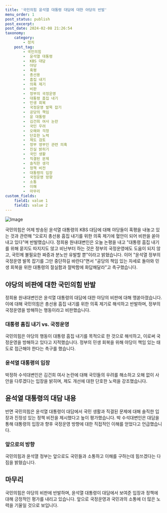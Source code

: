 ```yaml
---
title: '국민의힘 윤석열 대통령 대담에 대한 야당의 반발'
menu_order: 1
post_status: publish
post_excerpt: 
post_date: 2024-02-08 21:26:54
taxonomy:
    category:
        - 정치
    post_tag:
        - 국민의힘
        -  윤석열 대통령
        -  KBS 대담
        -  야당
        -  혹평
        -  총선용
        -  흠집 내기
        -  의혹 제기
        -  비판
        -  정부의 국정운영
        -  대통령 흠집 내기
        -  민생 회복
        -  국정운영 발목 잡기
        -  공당의 책임
        -  윤 대통령
        -  김건희 여사 논란
        -  국민 우려
        -  오해와 걱정
        -  단호한 노력
        -  제도 검토
        -  정부 영부인 관련 의혹
        -  진실 밝히기
        -  국민 생활
        -  직결된 문제
        -  솔직한 생각
        -  정책 비전
        -  대통령의 입장
        -  국정운영 방향
        -  소통
        -  이해
        -  마무리
custom_fields:
    field1: value 1
    field2: value 2
---
```


![Image](https://imgnews.pstatic.net/image/214/2024/02/08/0001329775_001_20240208182801567.jpg?type=w647)

국민의힘은 어제 방송된 윤석열 대통령의 KBS 대담에 대해 야당들이 혹평을 내놓고 있는 것과 관련해 "오로지 총선용 흠집 내기를 위한 의혹 제기에 혈안이 되어 비판을 쏟아내고 있다"며 반발했습니다. 정희용 원내대변인은 오늘 논평을 내고 "대통령 흠집 내기를 위해 묻지도 따지지도 않고 비난부터 하는 것은 정부의 국정운영에도 도움이 되지 않고, 국민께 불필요한 짜증과 분노만 유발할 뿐"이라고 밝혔습니다. 이어 "윤석열 정부의 국정운영 발목 잡기를 그만 중단하길 바란다"면서 "공당의 책임 있는 자세로 돌아와 민생 회복을 위한 대통령의 절실함과 절박함에 화답해달라"고 촉구했습니다.
## 야당의 비판에 대한 국민의힘 반발
정희용 원내대변인은 윤석열 대통령의 대담에 대한 야당의 비판에 대해 맹쏟아졌습니다. 이에 대해 국민의힘은 총선용 흠집 내기를 위한 의혹 제기로 해석하고 반발하며, 정부의 국정운영을 방해하는 행동이라고 비판했습니다.
### 대통령 흠집 내기 vs. 국정운영
국민의힘은 야당의 행동이 대통령 흠집 내기를 목적으로 한 것으로 해석하고, 이로써 국정운영을 방해하고 있다고 지적했습니다. 정부의 민생 회복을 위해 야당이 책임 있는 태도로 접근해야 한다는 촉구를 했습니다.
### 윤석열 대통령의 입장
박정하 수석대변인은 김건희 여사 논란에 대해 국민들의 우려를 해소하고 오해 없이 사안을 다루겠다는 입장을 밝히며, 제도 개선에 대한 단호한 노력을 강조했습니다.
## 윤석열 대통령의 대담 내용
반면 국민의힘은 윤석열 대통령이 대담에서 국민 생활과 직결된 문제에 대해 솔직한 입장과 진정성 있는 정책 비전을 제시했다고 높이 평가했습니다. 박 수석대변인은 대담을 통해 대통령의 입장과 향후 국정운영 방향에 대한 직접적인 이해를 얻었다고 언급했습니다.
### 앞으로의 방향
국민의힘과 윤석열 정부는 앞으로도 국민들과 소통하고 이해를 구하는데 힘쓰겠다는 다짐을 밝혔습니다.
## 마무리
국민의힘은 야당의 비판에 반발하며, 윤석열 대통령이 대담에서 보여준 입장과 정책에 대해 긍정적인 평가를 내리고 있습니다. 앞으로 국정운영과 국민과의 소통에 더 많은 노력을 기울일 것으로 보입니다.
